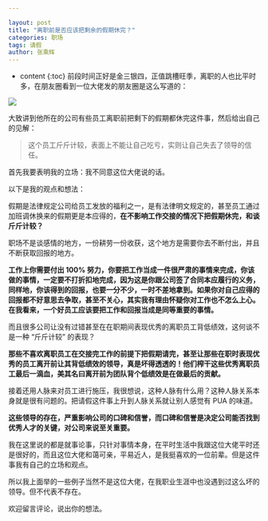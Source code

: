 ```yaml
---

layout: post
title: "离职前是否应该把剩余的假期休完？"
categories: 职场
tags: 请假
author: 张乘辉
---
```


* content
{:toc}
前段时间正好是金三银四，正值跳槽旺季，离职的人也比平时多，在朋友圈看到一位大佬发的朋友圈是这么写道的：

![](https://gitee.com/objcoding/md-picture/raw/master/img/20210509143512.png)

大致讲到他所在的公司有些员工离职前把剩下的假期都休完这件事，然后给出自己的见解：

>  这个员工斤斤计较，表面上不能让自己吃亏，实则让自己失去了领导的信任。

首先我要表明我的立场：我不同意这位大佬说的话。

以下是我的观点和想法：

假期是法律规定公司给员工发放的福利之一，是有法律明文规定的，甚至员工通过加班调休换来的假期更是本应得的，**在不影响工作交接的情况下把假期休完，和谈斤斤计较？**

职场不是谈感情的地方，一份耕劳一份收获，这个地方是需要你去不断付出，并且不断获取回报的地方。

**工作上你需要付出 100% 努力，你要把工作当成一件很严肃的事情来完成，你该做的事情，一定要不打折扣地完成，因为这是你跟公司签了合同本应履行的义务，同样地，你该得到的回报，也要一分不少，一时不差地拿到。如果你对自己应得的回报都不好意思去争取，甚至不关心，其实我有理由怀疑你对工作也不怎么上心。在我看来，一个好员工应该要把工作和回报当成是同等重要的事情。**

而且很多公司让没有过错甚至在在职期间表现优秀的离职员工背低绩效，这何谈不是一种 “斤斤计较” 的表现？

**那些不喜欢离职员工在交接完工作的前提下把假期请完，甚至让那些在职时表现优秀的员工离开前让其背低绩效的领导，真是坏得透透的！他们榨干这些优秀离职员工最后一滴血，美其名曰离开前为团队背个低绩效是在做最后的贡献。**

接着还用人脉来对员工进行施压，我很想说，这种人脉有什么用？这种人脉关系本身就是很有问题的。把请假这件事上升到人脉关系就让别人感觉有 PUA 的味道。

**这些领导的存在，严重影响公司的口碑和信誉，而口碑和信誉是决定公司能否找到优秀人才的关键，对公司来说至关重要。**

我在这里说的都是就事论事，只针对事情本身，在平时生活中我跟这位大佬平时还是很好的，而且这位大佬和蔼可亲，平易近人，是我挺喜欢的一位前辈。但是这件事我有自己的立场和观点。

所以我上面举的一些例子当然不是这位大佬，在我职业生涯中也没遇到过这么坏的领导。但不代表不存在。

欢迎留言评论，说出你的想法。